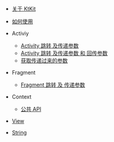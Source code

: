 * [关于 KtKit](menu?id=目录)
* [如何使用](help/00-use.md)    
* Activiy

    * [Activity 跳转 及传递参数](help/01-activity.md)
    * [Activity 跳转 及传递参数 和 回传参数](help/02-activity2.md)
    * [获取传递过来的参数](help/03-intent.md)
  
* Fragment

  * [Fragment 跳转 及 传递参数](help/04-fragment.md)


* Context

  * [公共 API](help/05-context.md)

* [View](help/06-view.md)


* [String](help/07-string.md)

